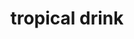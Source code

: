 ---
layout: food&drink
title: tropical drink
emoji: tropical_drink
permalink: 🍹.html
image: assets/img/3moji/tropical_drink.png
---